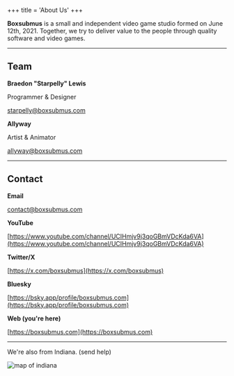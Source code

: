 +++
title = 'About Us'
+++

**Boxsubmus** is a small and independent video game studio formed on June 12th, 2021. Together, 
we try to deliver value to the people through quality software and video games.

<hr>

## Team
**Braedon "Starpelly" Lewis**

Programmer & Designer

[starpelly@boxsubmus.com](mailto:starpelly@boxsubmus.com)

**Allyway**

Artist & Animator

[allyway@boxsubmus.com](mailto:allyway@boxsubmus.com)

<hr>

## Contact

**Email**

[contact@boxsubmus.com](mailto:contact@boxsubmus.com)

**YouTube**

[https://www.youtube.com/channel/UCIHmjv9j3qoGBmVDcKda6VA](https://www.youtube.com/channel/UCIHmjv9j3qoGBmVDcKda6VA)

**Twitter/X**

[https://x.com/boxsubmus](https://x.com/boxsubmus)

**Bluesky**

[https://bsky.app/profile/boxsubmus.com](https://bsky.app/profile/boxsubmus.com)

**Web (you're here)**

[https://boxsubmus.com](https://boxsubmus.com)

<hr>

We're also from Indiana. (send help)

![map of indiana](/images/about/indiana.webp)